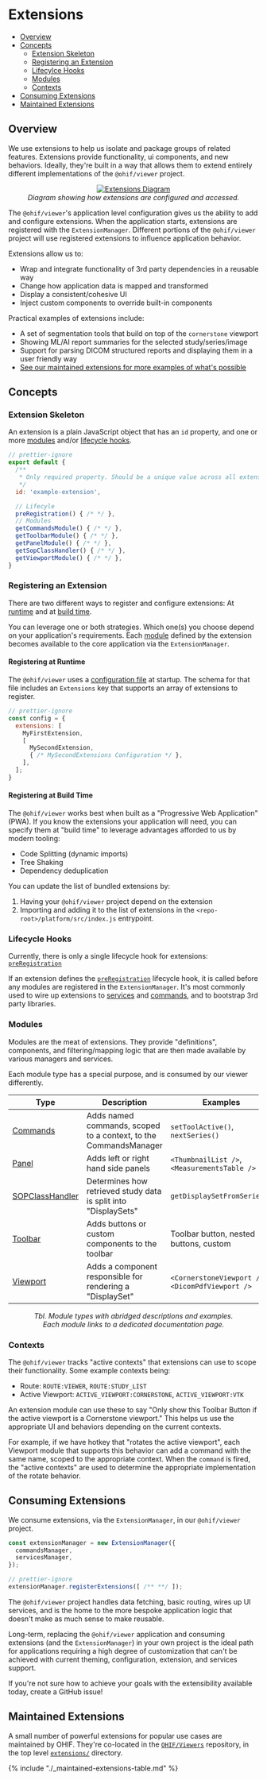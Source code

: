 # Extensions

- [Overview](#overview)
- [Concepts](#concepts)
  - [Extension Skeleton](#extension-skeleton)
  - [Registering an Extension](#registering-an-extension)
  - [Lifecylce Hooks](#lifecycle-hooks)
  - [Modules](#modules)
  - [Contexts](#contexts)
- [Consuming Extensions](#consuming-extensions)
- [Maintained Extensions](#maintained-extensions)

## Overview

We use extensions to help us isolate and package groups of related features.
Extensions provide functionality, ui components, and new behaviors. Ideally,
they're built in a way that allows them to extend entirely different
implementations of the `@ohif/viewer` project.

<div style="text-align: center;">
  <a href="/assets/img/extensions-diagram.png">
    <img src="/assets/img/extensions-diagram.png" alt="Extensions Diagram" style="margin: 0 auto; max-width: 500px;" />
  </a>
  <div><i>Diagram showing how extensions are configured and accessed.</i></div>
</div>

The `@ohif/viewer`'s application level configuration gives us the ability to add
and configure extensions. When the application starts, extensions are registered
with the `ExtensionManager`. Different portions of the `@ohif/viewer` project
will use registered extensions to influence application behavior.

Extensions allow us to:

- Wrap and integrate functionality of 3rd party dependencies in a reusable way
- Change how application data is mapped and transformed
- Display a consistent/cohesive UI
- Inject custom components to override built-in components

Practical examples of extensions include:

- A set of segmentation tools that build on top of the `cornerstone` viewport
- Showing ML/AI report summaries for the selected study/series/image
- Support for parsing DICOM structured reports and displaying them in a user
  friendly way
- [See our maintained extensions for more examples of what's possible](#maintained-extensions)

## Concepts

### Extension Skeleton

An extension is a plain JavaScript object that has an `id` property, and one or
more [modules](#modules) and/or [lifecycle hooks](#lifecycle-hooks).

```js
// prettier-ignore
export default {
  /**
   * Only required property. Should be a unique value across all extensions.
   */
  id: 'example-extension',

  // Lifecyle
  preRegistration() { /* */ },
  // Modules
  getCommandsModule() { /* */ },
  getToolbarModule() { /* */ },
  getPanelModule() { /* */ },
  getSopClassHandler() { /* */ },
  getViewportModule() { /* */ },
}
```

### Registering an Extension

There are two different ways to register and configure extensions: At
[runtime](#runtime-extensions) and at [build time](#bundled-extensions).

You can leverage one or both strategies. Which one(s) you choose depend on your
application's requirements. Each [module](#modules) defined by the extension
becomes available to the core application via the `ExtensionManager`.

#### Registering at Runtime

The `@ohif/viewer` uses a [configuration file](#) at startup. The schema for
that file includes an `Extensions` key that supports an array of extensions to
register.

```js
// prettier-ignore
const config = {
  extensions: [
    MyFirstExtension,
    [
      MySecondExtension,
      { /* MySecondExtensions Configuration */ },
    ],
  ];
}
```

#### Registering at Build Time

The `@ohif/viewer` works best when built as a "Progressive Web Application"
(PWA). If you know the extensions your application will need, you can specify
them at "build time" to leverage advantages afforded to us by modern tooling:

- Code Splitting (dynamic imports)
- Tree Shaking
- Dependency deduplication

You can update the list of bundled extensions by:

1. Having your `@ohif/viewer` project depend on the extension
2. Importing and adding it to the list of extensions in the
   `<repo-root>/platform/src/index.js` entrypoint.

### Lifecycle Hooks

Currently, there is only a single lifecycle hook for extensions:
[`preRegistration`](./lifecycle/pre-registration.md)

If an extension defines the [`preRegistration`](./lifecycle/pre-registration.md)
lifecycle hook, it is called before any modules are registered in the
`ExtensionManager`. It's most commonly used to wire up extensions to
[services](./../services/index.md) and [commands](./modules/commands.md), and to
bootstrap 3rd party libraries.

### Modules

Modules are the meat of extensions. They provide "definitions", components, and
filtering/mapping logic that are then made available by various managers and
services.

Each module type has a special purpose, and is consumed by our viewer
differently.

| Type                                              | Description                                                      | Examples                                          |
| ------------------------------------------------- | ---------------------------------------------------------------- | ------------------------------------------------- |
| [Commands](./modules/commands.md)                 | Adds named commands, scoped to a context, to the CommandsManager | `setToolActive()`, `nextSeries()`                 |
| [Panel](./modules/panel.md)                       | Adds left or right hand side panels                              | `<ThumbnailList />`, `<MeasurementsTable />`      |
| [SOPClassHandler](./modules/sop-class-handler.md) | Determines how retrieved study data is split into "DisplaySets"  | `getDisplaySetFromSeries()`                       |
| [Toolbar](./modules/toolbar.md)                   | Adds buttons or custom components to the toolbar                 | Toolbar button, nested buttons, custom            |
| [Viewport](./modules/viewport.md)                 | Adds a component responsible for rendering a "DisplaySet"        | `<CornerstoneViewport />`, `<DicomPdfViewport />` |

<figure style="text-align: center; font-style: italic;">Tbl. Module types with abridged descriptions and examples. Each module links to a dedicated documentation page.</figure>

### Contexts

The `@ohif/viewer` tracks "active contexts" that extensions can use to scope
their functionality. Some example contexts being:

- Route: `ROUTE:VIEWER`, `ROUTE:STUDY_LIST`
- Active Viewport: `ACTIVE_VIEWPORT:CORNERSTONE`, `ACTIVE_VIEWPORT:VTK`

An extension module can use these to say "Only show this Toolbar Button if the
active viewport is a Cornerstone viewport." This helps us use the appropriate UI
and behaviors depending on the current contexts.

For example, if we have hotkey that "rotates the active viewport", each Viewport
module that supports this behavior can add a command with the same name, scoped
to the appropriate context. When the `command` is fired, the "active contexts"
are used to determine the appropriate implementation of the rotate behavior.

## Consuming Extensions

We consume extensions, via the `ExtensionManager`, in our `@ohif/viewer`
project.

```js
const extensionManager = new ExtensionManager({
  commandsManager,
  servicesManager,
});

// prettier-ignore
extensionManager.registerExtensions([ /** **/ ]);
```

The `@ohif/viewer` project handles data fetching, basic routing, wires up UI
services, and is the home to the more bespoke application logic that doesn't
make as much sense to make reusable.

Long-term, replacing the `@ohif/viewer` application and consuming extensions
(and the `ExtensionManager`) in your own project is the ideal path for
applications requiring a high degree of customization that can't be achieved
with current theming, configuration, extension, and services support.

If you're not sure how to achieve your goals with the extensibility available
today, create a GitHub issue!

## Maintained Extensions

A small number of powerful extensions for popular use cases are maintained by
OHIF. They're co-located in the [`OHIF/Viewers`][viewers-repo] repository, in
the top level [`extensions/`][ext-source] directory.

{% include "./_maintained-extensions-table.md" %}

<!--
  LINKS
-->

<!-- prettier-ignore-start -->
[viewers-repo]: https://github.com/OHIF/Viewers
[ext-source]: https://github.com/OHIF/Viewers/tree/master/extensions
[module-types]: https://github.com/OHIF/Viewers/blob/master/platform/core/src/extensions/MODULE_TYPES.js
<!-- prettier-ignore-end -->
